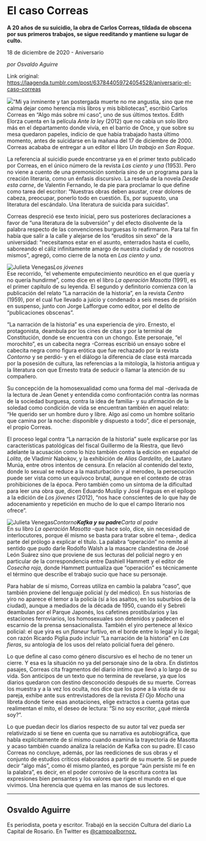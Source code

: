 # El caso Correas

**A 20 años de su suicidio, la obra de Carlos Correas, tildada de obscena por sus primeros trabajos, se sigue reeditando y mantiene su lugar de culto.**

18 de diciembre de 2020 - Aniversario

_por Osvaldo Aguirre_

Link original: https://laagenda.tumblr.com/post/637844059724054528/aniversario-el-caso-correas

![](https://64.media.tumblr.com/dd0144727b7858299bb786b13b713969/7d854ab1d744b9db-65/s500x750/fede1f31c4ad638aed3ff4b2af1025fca61d5ab0.jpg)“Mi
ya inminente y tan postergada muerte no me angustia, sino que me calma dejar
como herencia mis libros y mis bibliotecas”, escribió Carlos Correas en “Algo
más sobre mi caso”, uno de sus últimos textos. Edith Elorza cuenta en la película
*Ante la ley* (2012) que no cabía un
solo libro más en el departamento donde vivía, en el barrio de Once, y que
sobre su mesa quedaron papeles, indicio de que había trabajado hasta último
momento, antes de suicidarse en la mañana del 17 de diciembre de 2000. Correas
acababa de entregar a un editor el libro *Un
trabajo en San Roque*.

La
referencia al suicidio puede encontrarse ya en el primer texto publicado por
Correas, en el único número de la revista *Las
ciento y una* (1953). Pero no viene a cuento de una premonición sombría sino
de un programa para la creación literaria, como un énfasis discursivo. La
reseña de la novela *Desde esta carne*,
de Valentin Fernando, le da pie para proclamar lo que define como tarea del
escritor: “Nuestras obras deben asustar, crear dolores de cabeza, preocupar,
ponerlo todo en cuestión. Es, por supuesto, una literatura del escándalo. Una
literatura de suicida para suicidas”.

Correas
despreció ese texto inicial, pero sus posteriores declaraciones a favor de “una
literatura de la subversión” y del efecto disolvente de la palabra respecto de
las convenciones burguesas lo reafirmaron. Para tal fin había que salir a la
calle y alejarse de los “eruditos sin sexo” de la universidad: “necesitamos
estar en el asunto, enterrados hasta el cuello, saboreando el cáliz
infinitamente amargo de nuestra ciudad y de nosotros mismos”, agregó, como
cierre de la nota en *Las ciento y una*.

![Julieta Venegas](https://64.media.tumblr.com/44802414a609b5bf1afde091bd268bb7/7d854ab1d744b9db-e7/s250x400/7643a169afb49d3ea870116293d4a2c94b40d915.jpg)*Los
jóvenes*  
Ese
recorrido, “el vehemente emputecimiento neurótico en el que quería y no quería
hundirme”, como dice en el libro *La
operación Masotta* (1991), es el primer capítulo de su leyenda. El segundo y
definitorio comienza con la publicación del relato “La narración de la
historia”, en la revista *Centro*
(1959), por el cual fue llevado a juicio y condenado a seis meses de prisión en
suspenso, junto con Jorge Lafforgue como editor, por el delito de
“publicaciones obscenas”.

“La
narración de la historia” es una experiencia de yiro. Ernesto, el protagonista,
deambula por los cines de citas y por la terminal de Constitución, donde se
encuentra con un chongo. Este personaje, “el morochito”, es un cabecita negra
-Correas escribió un ensayo sobre el cabecita negra como figura erótica que fue
rechazado por la revista *Contorno* y
se perdió- y en el diálogo la diferencia de clase está marcada por la posesión
de cultura, las referencias a la mitología, la historia antigua y la literatura
con que Ernesto trata de seducir o llamar la atención de su compañero.

Su
concepción de la homosexualidad como una forma del mal -derivada de la lectura
de Jean Genet y entendida como confrontación contra las normas de la sociedad
burguesa, contra la idea de familia- y su afirmación de la soledad como
condición de vida se encuentran también en aquel relato: “He querido ser un
hombre duro y libre. Algo así como un hombre solitario que camina por la noche:
disponible y dispuesto a todo”, dice el personaje, el propio Correas.

El
proceso legal contra “La narración de la historia” suele explicarse por las
características patológicas del fiscal Guillermo de la Riestra, que llevó
adelante la acusación como lo hizo también contra la edición en español de *Lolita*, de Vladimir Nabokov, y la
exhibición de *Alias Gardelito*, de
Lautaro Murúa, entre otros intentos de censura. En relación al contenido del
texto, donde lo sexual se reduce a la masturbación y al merodeo, la persecución
puede ser vista como un equívoco brutal, aunque en el contexto de otras
prohibiciones de la época. Pero también como un síntoma de la dificultad para
leer una obra que, dicen Eduardo Muslip y José Fraguas en el epílogo a la
edición de *Los jóvenes* (2012), “nos
hace conscientes de lo que hay de adocenamiento y repetición en mucho de lo que
el campo literario nos ofrece”.

![Julieta Venegas](https://64.media.tumblr.com/06d9da837bae6b07b3ec2a8507760d5e/7d854ab1d744b9db-3f/s250x400/814b781915cf6f5195c4ee28d79a3268cb1d6db8.jpg)*Contorno**Kafka y su padre**Carta al
padre*  
En su
libro *La operación Masotta* -que hace
solo, dice, sin necesidad de interlocutores, porque él mismo se basta para
tratar sobre el tema-, dedica parte del prólogo a explicar el título. La
palabra “operación” no remite al sentido que pudo darle Rodolfo Walsh a la
masacre clandestina de José León Suárez sino que proviene de sus lecturas del
policial negro y en particular de la correspondencia entre Dashiell Hammett y
el editor de *Cosecha roja*, donde
Hammett puntualiza que “operación” es técnicamente el término que describe el
trabajo sucio que hace su personaje.

Para
hablar de sí mismo, Correas utiliza en cambio la palabra “caso”, que también
proviene del lenguaje policial (y del médico). En sus historias de yiro no
aparece el temor a la policía (sí a los asaltos, en los suburbios de la
ciudad), aunque a mediados de la década de 1950, cuando él y Sebreli deambulan
por el Parque Japonés, los cafetines prostibularios y las estaciones
ferroviarios, los homosexuales son detenidos y padecen el escarnio de la prensa
sensacionalista. También el yiro pertenece al léxico policial: el que yira es
un *flaneur* furtivo, en el borde entre
lo legal y lo ilegal; con razón Ricardo Piglia pudo incluir “La narración de la
historia” en *Las fieras*, su antología
de los usos del relato policial fuera del género.

Lo
que define al caso como género discursivo es el hecho de no tener un cierre. Y
esa es la situación no ya del personaje sino de la obra. En distintos pasajes,
Correas cita fragmentos del diario íntimo que llevó a lo largo de su vida. Son
anticipos de un texto que no termina de revelarse, ya que los diarios quedaron
con destino desconocido después de su muerte. Correas los muestra y a la vez
los oculta, nos dice que los pone a la vista de su pareja, exhibe ante sus
entrevistadores de la revista *El Ojo
Mocho* una libreta donde tiene esas anotaciones, elige extractos a cuenta
gotas que realimentan el mito, el deseo de lectura: “Si no soy escritor, ¿qué
mierda soy?”.

Lo que puedan decir los diarios
respecto de su autor tal vez pueda ser relativizado si se tiene en cuenta que
su narrativa es autobiográfica, que habla explícitamente de sí mismo cuando
examina la trayectoria de Masotta y acaso también cuando analiza la relación de
Kafka con su padre. El caso Correas no concluye, además, por las reediciones de
sus obras y el conjunto de estudios críticos elaborados a partir de su muerte.
Si se puede decir “algo más”, como él mismo planteó, es porque “aún persiste mi
fe en la palabra”, es decir, en el poder corrosivo de la escritura contra las
expresiones bien pensantes y los valores que rigen el mundo en el que vivimos.
Una herencia que quema en las manos de sus lectores.



---

Osvaldo Aguirre
---------------

 Es periodista, poeta y escritor. Trabajó en la sección Cultura del diario La Capital de Rosario. En Twitter es [@campoalbornoz.](https://twitter.com/campoalbornoz) 

